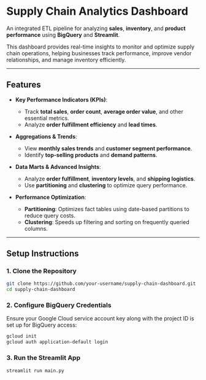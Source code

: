 # Supply Chain Analytics Dashboard

An integrated ETL pipeline for analyzing **sales**, **inventory**, and **product performance** using **BigQuery** and **Streamlit**.

This dashboard provides real-time insights to monitor and optimize supply chain operations, helping businesses track performance, improve vendor relationships, and manage inventory efficiently.

---

## **Features**
- **Key Performance Indicators (KPIs)**:
    - Track **total sales**, **order count**, **average order value**, and other essential metrics.
    - Analyze **order fulfillment efficiency** and **lead times**.
  
- **Aggregations & Trends**:
    - View **monthly sales trends** and **customer segment performance**.
    - Identify **top-selling products** and **demand patterns**.

- **Data Marts & Advanced Insights**:
    - Analyze **order fulfillment**, **inventory levels**, and **shipping logistics**.
    - Use **partitioning** and **clustering** to optimize query performance.

- **Performance Optimization**:
    - **Partitioning**: Optimizes fact tables using date-based partitions to reduce query costs.  
    - **Clustering**: Speeds up filtering and sorting on frequently queried columns.  

---

## **Setup Instructions**

### 1. **Clone the Repository**
```bash
git clone https://github.com/your-username/supply-chain-dashboard.git
cd supply-chain-dashboard
```
### 2. Configure BigQuery Credentials
Ensure your Google Cloud service account key along with the project ID is set up for BigQuery access:
```bash
gcloud init
gcloud auth application-default login
```
### 3. Run the Streamlit App
```bash
streamlit run main.py
```